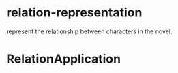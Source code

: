 # relation-representation
represent the relationship between characters in the novel.
# RelationApplication
